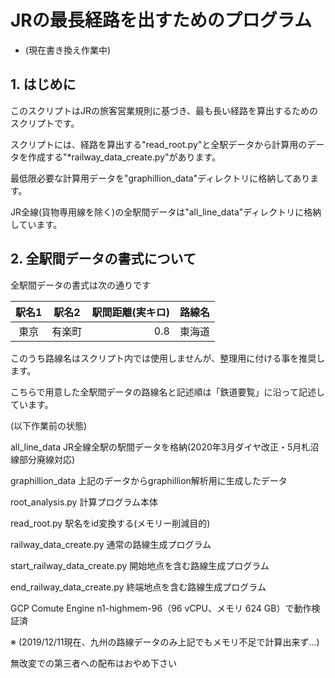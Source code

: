# JRの最長経路を出すためのプログラム

* (現在書き換え作業中)

## 1. はじめに

このスクリプトはJRの旅客営業規則に基づき、最も長い経路を算出するためのスクリプトです。

スクリプトには、経路を算出する"read_root.py"と全駅データから計算用のデータを作成する"*railway_data_create.py"があります。

最低限必要な計算用データを"graphillion_data"ディレクトリに格納してあります。

JR全線(貨物専用線を除く)の全駅間データは"all_line_data"ディレクトリに格納しています。

## 2. 全駅間データの書式について

全駅間データの書式は次の通りです

| 駅名1 | 駅名2 | 駅間距離(実キロ) | 路線名 |
|:---:|:---:|---:|:---:|
| 東京 | 有楽町 | 0.8 | 東海道 |

このうち路線名はスクリプト内では使用しませんが、整理用に付ける事を推奨します。

こちらで用意した全駅間データの路線名と記述順は「鉄道要覧」に沿って記述しています。







(以下作業前の状態)

all_line_data JR全線全駅の駅間データを格納(2020年3月ダイヤ改正・5月札沼線部分廃線対応)

graphillion_data 上記のデータからgraphillion解析用に生成したデータ

root_analysis.py 計算プログラム本体

read_root.py 駅名をid変換する(メモリー削減目的)

railway_data_create.py 通常の路線生成プログラム

start_railway_data_create.py 開始地点を含む路線生成プログラム

end_railway_data_create.py 終端地点を含む路線生成プログラム



GCP Comute Engine n1-highmem-96（96 vCPU、メモリ 624 GB）で動作検証済

※ (2019/12/11現在、九州の路線データのみ上記でもメモリ不足で計算出来ず…)

 無改変での第三者への配布はおやめ下さい